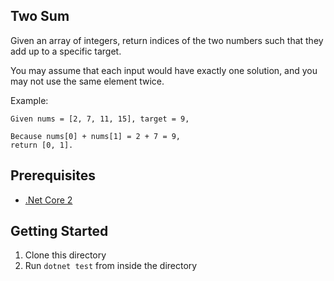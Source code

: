 ## Two Sum
Given an array of integers, return indices of the two numbers such that they add up to a specific target.

You may assume that each input would have exactly one solution, and you may not use the same element twice.

Example:
```
Given nums = [2, 7, 11, 15], target = 9,

Because nums[0] + nums[1] = 2 + 7 = 9,
return [0, 1].
```

## Prerequisites
- [.Net Core 2](https://www.microsoft.com/net/download/)

## Getting Started 
1. Clone this directory
2. Run `dotnet test` from inside the directory